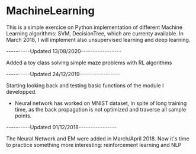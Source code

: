 # MachineLearning


This is a simple exercice on Python implementation of different Machine Learning algorithms: SVM, DecisionTree, 
which are currenty available. In March 2018, I will implement also unsupervised learning and deep learning.

----------Updated 13/08/2020-----------------

Added a toy class solving simple maze problems with RL algorithms

----------Updated 24/12/2019-----------------

Starting looking back and testing basic functions of the module I developped. 
- Neural network has worked on MNIST dataset, in spite of long training time, as the back propagation is not optimized and traverse all sample points. 

----------Updated 01/12/2018----------------

The Neural Network and EM were added in March/April 2018. Now it's time to practice something more interesting: reinforcement learning and NLP

